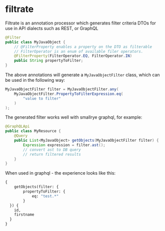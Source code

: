 # filtrate
Filtrate is an annotation processor which generates filter criteria DTOs for use in API dialects such as REST, or GraphQL


```java
@Filter
public class MyJavaObject {
    // @FilterProperty enables a property on the DTO as filterable
    // FilterOperator is an enum of available filer operators.
    @FilterProperty(FilterOperator.EQ, FilterOperator.IN)
    public String propertyToFilter;
}
```

The above annotations will generate a `MyJavaObjectFilter` class, which can be used in the following way:

```java
MyJavaObjectFilter filter = MyJavaObjectFilter.any(
    MyJavaObjectFilter.PropertyToFilterExpression.eq(
        "value to filter"
    )
);
```

The generated filter works well with smallrye graphql, for example:

```java
@GraphQLApi
public class MyResource {
    @Query
    public List<MyJavaObject> getObjects(MyJavaObjectFilter filter) {
        Expression expression = filter.ast();
        // convert ast to DB query
        // return filtered results
    }
}
```

When used in graphql - the experience looks like this:

```graphql
{
    getObjects(filter: {
        propertyToFilter: {
            eq: "test.*"
        }
  }) {
    id,
    firstname
  }
}
```